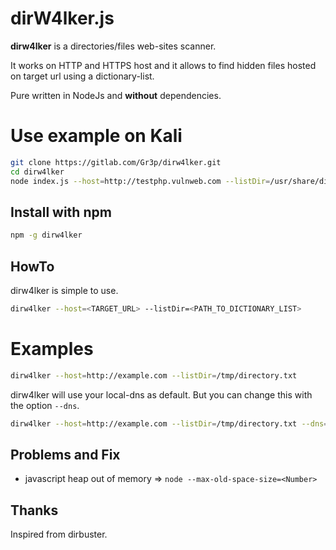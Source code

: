 # dirW4lker.js

**dirw4lker** is a directories/files web-sites scanner. 


It works on HTTP and HTTPS host and it allows to find hidden files hosted on target url using a dictionary-list.


Pure written in NodeJs and **without** dependencies.

# Use example on Kali

```bash
git clone https://gitlab.com/Gr3p/dirw4lker.git
cd dirw4lker
node index.js --host=http://testphp.vulnweb.com --listDir=/usr/share/dirbuster/wordlists/directory-list-2.3-medium.txt
```

## Install with npm

```bash
npm -g dirw4lker
```

## HowTo

dirw4lker is simple to use.

```bash
dirw4lker --host=<TARGET_URL> --listDir=<PATH_TO_DICTIONARY_LIST>
```

# Examples

```bash
dirw4lker --host=http://example.com --listDir=/tmp/directory.txt
```

dirw4lker will use your local-dns as default. But you can change this with the option `--dns`.


```bash
dirw4lker --host=http://example.com --listDir=/tmp/directory.txt --dns=8.8.8.8
```

## Problems and Fix

- javascript heap out of memory => `node --max-old-space-size=<Number>`

## Thanks

Inspired from dirbuster.
